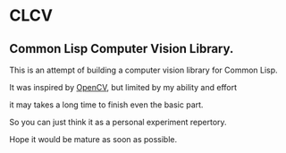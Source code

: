 # CLCV
## Common Lisp Computer Vision Library.
   This is an attempt of building a computer vision library for Common Lisp.

   It was inspired by [OpenCV](www.opencv.org), but limited by my ability and effort

it may takes a long time to finish even the basic part.

   So you can just think it as a personal experiment repertory.

   Hope it would be mature as soon as possible.
